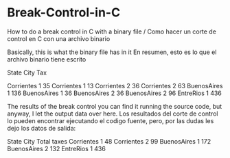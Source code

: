 # Break-Control-in-C
How to do a break control in C with a binary file / Como hacer un corte de control en C con una archivo binario

Basically, this is what the binary file has in it
En resumen, esto es lo que el archivo binario tiene escrito

State             City             Tax

Corrientes        1                35
Corrientes        1                13
Corrientes        2                36
Corrientes        2                63
BuenosAires       1                136
BuenosAires       1                36
BuenosAires       2                36
BuenosAires       2                96
EntreRios         1                436

The results of the break control you can find it running the source code, but anyway, I let the output data over here.
Los resultados del corte de control lo pueden encontrar ejecutando el codigo fuente, pero, por las dudas les dejo los datos de salida:

State             City             Total taxes
Corrientes        1                48
Corrientes        2                99
BuenosAires       1                172
BuenosAires       2                132
EntreRios         1                436
